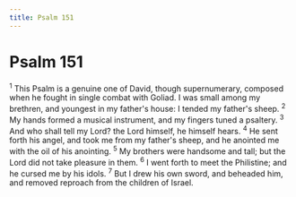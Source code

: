 ```yaml
---
title: Psalm 151
---
```

# Psalm 151

<sup>1</sup> This Psalm is a genuine one of David, though supernumerary, composed when he fought in single combat with Goliad. I was small among my brethren, and youngest in my father's house: I tended my father's sheep. <sup>2</sup> My hands formed a musical instrument, and my fingers tuned a psaltery. <sup>3</sup> And who shall tell my Lord? the Lord himself, he himself hears. <sup>4</sup> He sent forth his angel, and took me from my father's sheep, and he anointed me with the oil of his anointing. <sup>5</sup> My brothers were handsome and tall; but the Lord did not take pleasure in them. <sup>6</sup> I went forth to meet the Philistine; and he cursed me by his idols. <sup>7</sup> But I drew his own sword, and beheaded him, and removed reproach from the children of Israel. 